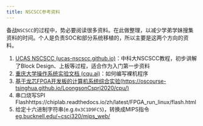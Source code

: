 ```yaml
---
title: NSCSCC参考资料
---
```


备战`NSCSCC`的过程中，势必要阅读很多资料。在此做整理，以减少学弟学妹搜集资料的时间。个人是负责SOC和部分系统移植的，所以主要是这两个方向的资料。

1. [UCAS NSCSCC (ucas-nscscc.github.io)](https://ucas-nscscc.github.io/docs/)：中科大NSCSCC教程，初步讲解了Block Design、上板等过程，适合作为入门第一步资料
2. [重庆大学操作系统实验文档 (cqu.ai)](https://osdocs.cqu.ai/lab0/intro/#_5)：如何编写裸机程序
3. [ 基于龙芯FPGA开发板的计算机系统综合实验(https://oscourse-tsinghua.github.io/LoongsonCsprj2020/cpu/)](https://oscourse-tsinghua.github.io/LoongsonCsprj2020/)
4. 串口烧写SPI Flashhttps://chiplab.readthedocs.io/zh/latest/FPGA_run_linux/flash.html
5. 给定十六进制字符串(e.g.`0x3C1D9FC5`)，转换成MIPS指令[eg.bucknell.edu/~csci320/mips_web/](http://eg.bucknell.edu/~csci320/mips_web/)